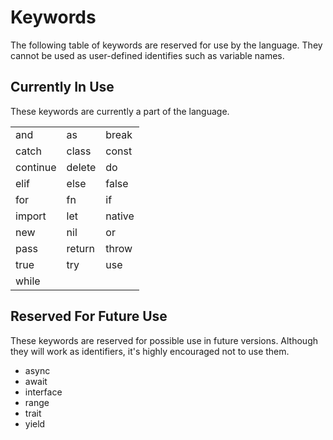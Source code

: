 # Keywords

The following table of keywords are reserved for use by the language.
They cannot be used as user-defined identifies such as variable names.

## Currently In Use

These keywords are currently a part of the language.

|          |        |        |
|----------|--------|--------|
| and      | as     | break  |
| catch    | class  | const  |
| continue | delete | do     |
| elif     | else   | false  |
| for      | fn     | if     |
| import   | let    | native |
| new      | nil    | or     |
| pass     | return | throw  |
| true     | try    | use    |
| while    |

## Reserved For Future Use

These keywords are reserved for possible use in future versions.
Although they will work as identifiers, it's highly encouraged not to use them.

- async
- await
- interface
- range
- trait
- yield
